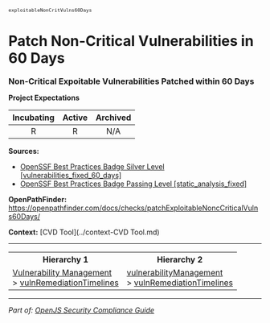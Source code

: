 <span style="font-size:0.8em;"><code>exploitableNonCritVulns60Days</code></span>  
# Patch Non-Critical Vulnerabilities in 60 Days


<span style="font-size:1.15em;"><b>Non-Critical Expoitable Vulnerabilities Patched within 60 Days</b></span>

**Project Expectations**

<div align="center">

| Incubating | Active | Archived |
|:-----------:|:--------:|:----------:|
| R | R | N/A |

</div>




**Sources:**
- [OpenSSF Best Practices Badge Silver Level [vulnerabilities_fixed_60_days]](https://www.bestpractices.dev/en/criteria)
- [OpenSSF Best Practices Badge Passing Level [static_analysis_fixed]](https://www.bestpractices.dev/en/criteria)

**OpenPathFinder:** https://openpathfinder.com/docs/checks/patchExploitableNoncCriticalVulns60Days/

**Context:** [CVD Tool](../context-CVD Tool.md)



---

<table>
<tr>
  <th align="center">Hierarchy 1</th>
  <th align="center">Hierarchy 2</th>
</tr>
<tr>
  <td>
    <a href="../Vulnerability Management">Vulnerability Management</a><br> > 
    <a href="../vulnRemediationTimelines">vulnRemediationTimelines</a>
  </td>
  <td>
    <a href="../vulnerabilityManagement">vulnerabilityManagement</a><br> >
    <a href="../vulnRemediationTimelines">vulnRemediationTimelines</a>
  </td>
</tr>
</table>

---

*Part of: [OpenJS Security Compliance Guide](../README.md)* 